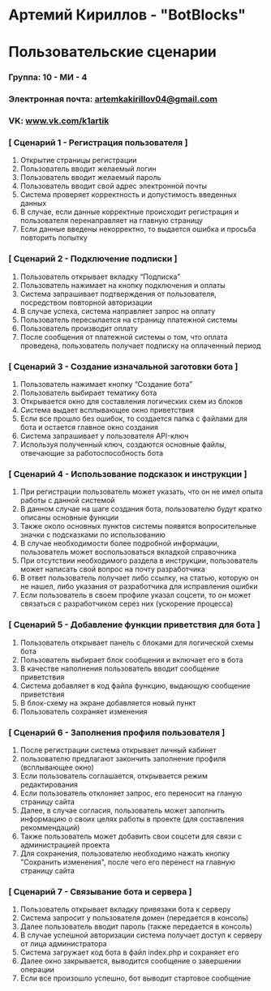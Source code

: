 # Артемий Кириллов - "BotBlocks"
# Пользовательские сценарии

### Группа: 10 - МИ - 4
### Электронная почта: artemkakirillov04@gmail.com
### VK: www.vk.com/k1artik


### [ Сценарий 1 - Регистрация пользователя ]

1. Открытие страницы регистрации
2. Пользователь вводит желаемый логин
3. Пользователь вводит желаемый пароль
4. Пользователь вводит свой адрес электронной почты
5. Система проверяет корректность и допустимость введенных данных
6. В случае, если данные корректные происходит регистрация и пользователя перенаправляет на главную страницу
7. Если данные введены некорректно, то выдается ошибка и просьба повторить попытку

### [ Сценарий 2 - Подключение подписки ]

1. Пользователь открывает вкладку “Подписка”
2. Пользователь нажимает на кнопку подключения и оплаты
3. Система запрашивает подтверждения от пользователя, посредством повторной авторизации
4. В случае успеха, система направляет запрос на оплату
5. Пользователь пересылается на страницу платежной системы
6. Пользователь производит оплату
7. После сообщения от платежной системы о том, что оплата проведена, пользователь получает подписку на оплаченный период


### [ Сценарий 3 - Создание изначальной заготовки бота ]

1. Пользователь нажимает кнопку “Создание бота”
2. Пользователь выбирает тематику бота
3. Открывается окно для составления логических схем из блоков
4. Система выдает всплывающее окно приветствия
5. Если все прошло без ошибок, то создается папка с файлами для бота и остается главное окно создания
6. Система запрашивает у пользователя API-ключ
7. Используя полученный ключ, создаются основные файлы, отвечающие за работоспособность бота


### [ Сценарий 4 - Использование подсказок и инструкции ]

1. При регистрации пользователь может указать, что он не имел опыта работы с данной системой
2. В данном случае на шаге создания бота, пользователю будут кратко описаны основные функции
3. Также около основных пунктов системы появятся вопросительные значки с подсказками по использованию
4. В случае необходимости более подробной информации, пользователь может воспользоваться вкладкой справочника
5. При отсутствии необходимого раздела в инструкции, пользователь может написать свой вопрос на почту разработчика
6. В ответ пользователь получает либо ссылку, на статью, которую он не нашел, либо указания от разработчика для исправления ошибки
7. Если пользователь в своем профиле указал соцсети, то он может связаться с разработчиком серез них (ускорение процесса)

### [ Сценарий 5 - Добавление функции приветствия для бота ]

1. Пользователь открывает панель с блоками для логической схемы бота
2. Пользователь выбирает блок сообщения и включает его в бота
3. В качестве наполнения пользователь вводит сообщение приветствия
4. Система добавляет в код файла функцию, выдающую сообщение приветствия
5. В блок-схему на экране добавляется новый пункт
7. Пользователь сохраняет изменения

### [ Сценарий 6 - Заполнения профиля пользователя ]

1. После регистрации система открывает личный кабинет
2. пользователю предлагают закончить заполнение профиля (всплывающее окно)
3. Если пользователь соглашается, открывается режим редактирования
4. Если пользователь отклоняет запрос, его переносит на гланую страницу сайта
5. Далее, в случае согласия, пользователь может заполнить информацию о своих целях работы в проекте (для составления рекоммендаций)
6. Также пользователь может добавить свои соцсети для связи с администрацией проекта
7. Для сохранения, пользователю необходимо нажать кнопку "Сохранить изменения", после чего его перенест на главную страницу сайта

### [ Сценарий 7 - Связывание бота и сервера ]

1. Пользователь открывает вкладку привязаки бота к серверу
2. Система запросит у пользователя домен (передается в консоль)
3. Далее пользователь вводит пароль (также передается в консоль)
4. В случае успешной авторизации система получает доступ к серверу от лица администратора
5. Система загружает код бота в файл index.php и сохраняет его
6. Далее окно закрывается, выводится сообщение о завершении операции
7. Если все произошло успешно, бот выводит стартовое сообщение
